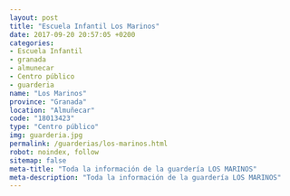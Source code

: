 ```yaml
---
layout: post
title: "Escuela Infantil Los Marinos"
date: 2017-09-20 20:57:05 +0200
categories:
- Escuela Infantil
- granada
- almunecar
- Centro público
- guarderia
name: "Los Marinos"
province: "Granada"
location: "Almuñecar"
code: "18013423"
type: "Centro público"
img: guarderia.jpg
permalink: /guarderias/los-marinos.html
robot: noindex, follow
sitemap: false
meta-title: "Toda la información de la guardería LOS MARINOS"
meta-description: "Toda la información de la guardería LOS MARINOS"
---
```

